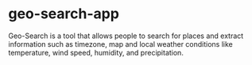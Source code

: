 # geo-search-app
Geo-Search is a tool that allows people to search for places and extract information such as timezone, map and local weather conditions like temperature, wind speed, humidity, and precipitation.